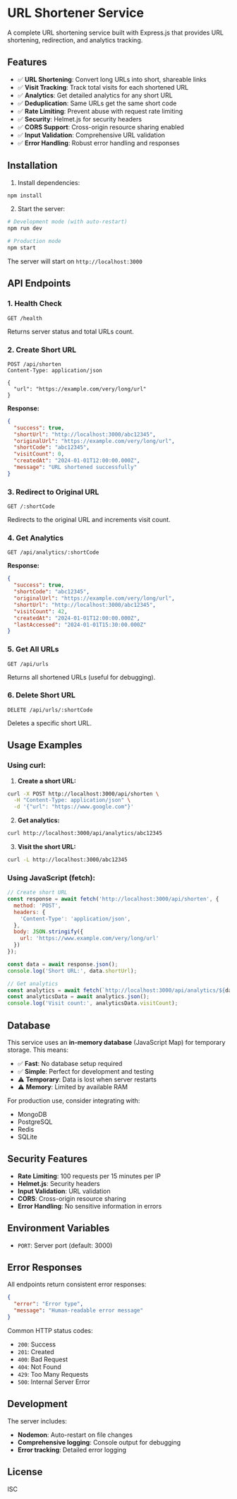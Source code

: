 # URL Shortener Service

A complete URL shortening service built with Express.js that provides URL shortening, redirection, and analytics tracking.

## Features

- ✅ **URL Shortening**: Convert long URLs into short, shareable links
- ✅ **Visit Tracking**: Track total visits for each shortened URL
- ✅ **Analytics**: Get detailed analytics for any short URL
- ✅ **Deduplication**: Same URLs get the same short code
- ✅ **Rate Limiting**: Prevent abuse with request rate limiting
- ✅ **Security**: Helmet.js for security headers
- ✅ **CORS Support**: Cross-origin resource sharing enabled
- ✅ **Input Validation**: Comprehensive URL validation
- ✅ **Error Handling**: Robust error handling and responses

## Installation

1. Install dependencies:
```bash
npm install
```

2. Start the server:
```bash
# Development mode (with auto-restart)
npm run dev

# Production mode
npm start
```

The server will start on `http://localhost:3000`

## API Endpoints

### 1. Health Check
```http
GET /health
```
Returns server status and total URLs count.

### 2. Create Short URL
```http
POST /api/shorten
Content-Type: application/json

{
  "url": "https://example.com/very/long/url"
}
```

**Response:**
```json
{
  "success": true,
  "shortUrl": "http://localhost:3000/abc12345",
  "originalUrl": "https://example.com/very/long/url",
  "shortCode": "abc12345",
  "visitCount": 0,
  "createdAt": "2024-01-01T12:00:00.000Z",
  "message": "URL shortened successfully"
}
```

### 3. Redirect to Original URL
```http
GET /:shortCode
```
Redirects to the original URL and increments visit count.

### 4. Get Analytics
```http
GET /api/analytics/:shortCode
```

**Response:**
```json
{
  "success": true,
  "shortCode": "abc12345",
  "originalUrl": "https://example.com/very/long/url",
  "shortUrl": "http://localhost:3000/abc12345",
  "visitCount": 42,
  "createdAt": "2024-01-01T12:00:00.000Z",
  "lastAccessed": "2024-01-01T15:30:00.000Z"
}
```

### 5. Get All URLs
```http
GET /api/urls
```
Returns all shortened URLs (useful for debugging).

### 6. Delete Short URL
```http
DELETE /api/urls/:shortCode
```
Deletes a specific short URL.

## Usage Examples

### Using curl:

1. **Create a short URL:**
```bash
curl -X POST http://localhost:3000/api/shorten \
  -H "Content-Type: application/json" \
  -d '{"url": "https://www.google.com"}'
```

2. **Get analytics:**
```bash
curl http://localhost:3000/api/analytics/abc12345
```

3. **Visit the short URL:**
```bash
curl -L http://localhost:3000/abc12345
```

### Using JavaScript (fetch):

```javascript
// Create short URL
const response = await fetch('http://localhost:3000/api/shorten', {
  method: 'POST',
  headers: {
    'Content-Type': 'application/json',
  },
  body: JSON.stringify({
    url: 'https://www.example.com/very/long/url'
  })
});

const data = await response.json();
console.log('Short URL:', data.shortUrl);

// Get analytics
const analytics = await fetch(`http://localhost:3000/api/analytics/${data.shortCode}`);
const analyticsData = await analytics.json();
console.log('Visit count:', analyticsData.visitCount);
```

## Database

This service uses an **in-memory database** (JavaScript Map) for temporary storage. This means:

- ✅ **Fast**: No database setup required
- ✅ **Simple**: Perfect for development and testing
- ⚠️ **Temporary**: Data is lost when server restarts
- ⚠️ **Memory**: Limited by available RAM

For production use, consider integrating with:
- MongoDB
- PostgreSQL
- Redis
- SQLite

## Security Features

- **Rate Limiting**: 100 requests per 15 minutes per IP
- **Helmet.js**: Security headers
- **Input Validation**: URL validation
- **CORS**: Cross-origin resource sharing
- **Error Handling**: No sensitive information in errors

## Environment Variables

- `PORT`: Server port (default: 3000)

## Error Responses

All endpoints return consistent error responses:

```json
{
  "error": "Error type",
  "message": "Human-readable error message"
}
```

Common HTTP status codes:
- `200`: Success
- `201`: Created
- `400`: Bad Request
- `404`: Not Found
- `429`: Too Many Requests
- `500`: Internal Server Error

## Development

The server includes:
- **Nodemon**: Auto-restart on file changes
- **Comprehensive logging**: Console output for debugging
- **Error tracking**: Detailed error logging

## License

ISC
